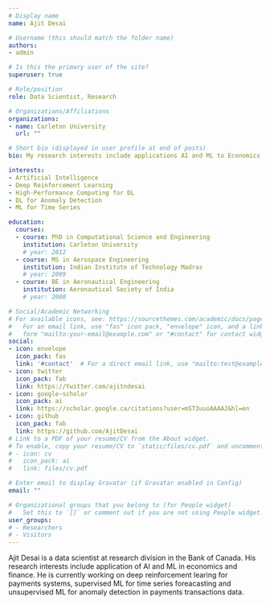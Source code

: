```yaml
---
# Display name
name: Ajit Desai

# Username (this should match the folder name)
authors:
- admin

# Is this the primary user of the site?
superuser: true

# Role/position
role: Data Scientist, Research

# Organizations/Affiliations
organizations:
- name: Carleton University
  url: ""

# Short bio (displayed in user profile at end of posts)
bio: My research interests include applications AI and ML to Economics and Finance.

interests:
- Artificial Intelligence
- Deep Reinforcement Learning
- High-Performance Computing for DL
- DL for Anomaly Detection
- ML for Time Series

education:
  courses:
  - course: PhD in Computational Science and Engineering
    institution: Carleton University
    # year: 2012
  - course: MS in Aerospace Engineering
    institution: Indian Institute of Technology Madras
    # year: 2009
  - course: BE in Aeronautical Engineering
    institution: Aeronautical Society of India
    # year: 2008

# Social/Academic Networking
# For available icons, see: https://sourcethemes.com/academic/docs/page-builder/#icons
#   For an email link, use "fas" icon pack, "envelope" icon, and a link in the
#   form "mailto:your-email@example.com" or "#contact" for contact widget.
social:
- icon: envelope
  icon_pack: fas
  link: '#contact'  # For a direct email link, use "mailto:test@example.org".
- icon: twitter
  icon_pack: fab
  link: https://twitter.com/ajitndesai
- icon: google-scholar
  icon_pack: ai
  link: https://scholar.google.ca/citations?user=mST3uuoAAAAJ&hl=en
- icon: github
  icon_pack: fab
  link: https://github.com/AjitDesai
# Link to a PDF of your resume/CV from the About widget.
# To enable, copy your resume/CV to `static/files/cv.pdf` and uncomment the lines below.
# - icon: cv
#   icon_pack: ai
#   link: files/cv.pdf

# Enter email to display Gravatar (if Gravatar enabled in Config)
email: ""

# Organizational groups that you belong to (for People widget)
#   Set this to `[]` or comment out if you are not using People widget.
user_groups:
# - Researchers
# - Visitors
---
```


Ajit Desai is a data scientist at research division in the Bank of Canada. His research interests include application of AI and ML in economics and finance. He is currently working on deep reinforcement learing for payments systems, supervised ML for time series foreacasting and unsupervised ML for anomaly detection in payments transactions data.
